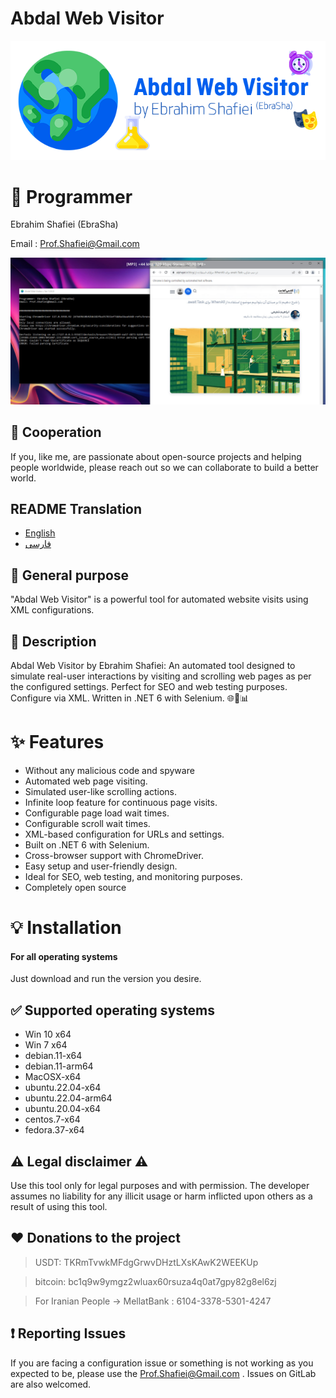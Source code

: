 # Abdal Web Visitor

![](https://raw.githubusercontent.com/ebrasha/abdal-web-visitor/main/Banner.png)

# 🤵 Programmer
Ebrahim Shafiei (EbraSha)

Email :  Prof.Shafiei@Gmail.com

![](https://raw.githubusercontent.com/ebrasha/abdal-web-visitor/main/screensh.jpg)

## 🤞 Cooperation
If you, like me, are passionate about open-source projects and helping people worldwide, please reach out so we can collaborate to build a better world.


## README Translation
- [English](README.md)
- [فارسی](README.fa.md)

## 💎 General purpose
"Abdal Web Visitor" is a powerful tool for automated website visits using XML configurations.

## 📄 Description
Abdal Web Visitor by Ebrahim Shafiei: An automated tool designed to simulate real-user interactions by visiting and scrolling web pages as per the configured settings. Perfect for SEO and web testing purposes. Configure via XML. Written in .NET 6 with Selenium. 🌐🤖📊


# ✨ Features
- Without any malicious code and spyware
-  Automated web page visiting.
-  Simulated user-like scrolling actions.
-  Infinite loop feature for continuous page visits.
-  Configurable page load wait times.
-  Configurable scroll wait times.
-  XML-based configuration for URLs and settings.
-  Built on .NET 6 with Selenium.
-  Cross-browser support with ChromeDriver.
-  Easy setup and user-friendly design.
-  Ideal for SEO, web testing, and monitoring purposes.
- Completely open source


# 💡 Installation

#### For all operating systems
Just download and run the version you desire.
 
## ✅ Supported operating systems

- Win 10 x64
- Win 7 x64
- debian.11-x64
- debian.11-arm64
- MacOSX-x64
- ubuntu.22.04-x64
- ubuntu.22.04-arm64
- ubuntu.20.04-x64
- centos.7-x64
- fedora.37-x64

 

## ⚠️ Legal disclaimer ⚠️

Use this tool only for legal purposes and with permission. The developer assumes no liability for any illicit usage or harm inflicted upon others as a result of using this tool.

## ❤️ Donations to the project

> USDT:      TKRmTvwkMFdgGrwvDHztLXsKAwK2WEEKUp

> bitcoin:   bc1q9w9ymgz2wluax60rsuza4q0at7gpy82g8el6zj

> For Iranian People -> MellatBank : 6104-3378-5301-4247

## ❗ Reporting Issues

If you are facing a configuration issue or something is not working as you expected to be, please use the Prof.Shafiei@Gmail.com . Issues on GitLab are also welcomed.

